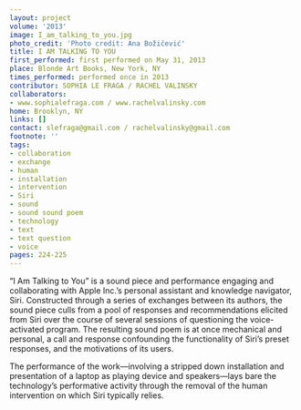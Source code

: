 ```yaml
---
layout: project
volume: '2013'
image: I_am_talking_to_you.jpg
photo_credit: 'Photo credit: Ana Božičević'
title: I AM TALKING TO YOU
first_performed: first performed on May 31, 2013
place: Blonde Art Books, New York, NY
times_performed: performed once in 2013
contributor: SOPHIA LE FRAGA / RACHEL VALINSKY
collaborators:
- www.sophialefraga.com / www.rachelvalinsky.com
home: Brooklyn, NY
links: []
contact: slefraga@gmail.com / rachelvalinsky@gmail.com
footnote: ''
tags:
- collaboration
- exchange
- human
- installation
- intervention
- Siri
- sound
- sound sound poem
- technology
- text
- text question
- voice
pages: 224-225
---
```


“I Am Talking to You” is a sound piece and performance engaging and collaborating with Apple Inc.’s personal assistant and knowledge navigator, Siri. Constructed through a series of exchanges between its authors, the sound piece culls from a pool of responses and recommendations elicited from Siri over the course of several sessions of questioning the voice-activated program. The resulting sound poem is at once mechanical and personal, a call and response confounding the functionality of Siri’s preset responses, and the motivations of its users.

The performance of the work—involving a stripped down installation and presentation of a laptop as playing device and speakers—lays bare the technology’s performative activity through the removal of the human intervention on which Siri typically relies.
